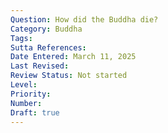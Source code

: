 ```yaml
---
Question: How did the Buddha die?
Category: Buddha
Tags:
Sutta References:
Date Entered: March 11, 2025
Last Revised:
Review Status: Not started
Level: 
Priority: 
Number: 
Draft: true
---
```

